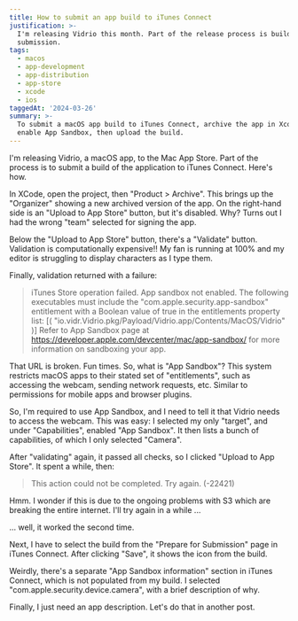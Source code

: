 ```yaml
---
title: How to submit an app build to iTunes Connect
justification: >-
  I'm releasing Vidrio this month. Part of the release process is build
  submission.
tags:
  - macos
  - app-development
  - app-distribution
  - app-store
  - xcode
  - ios
taggedAt: '2024-03-26'
summary: >-
  To submit a macOS app build to iTunes Connect, archive the app in Xcode,
  enable App Sandbox, then upload the build.
---
```


I'm releasing Vidrio, a macOS app, to the Mac App Store. Part of the process is to submit a build of the application to iTunes Connect. Here's how.

In XCode, open the project, then "Product > Archive". This brings up the "Organizer" showing a new archived version of the app. On the right-hand side is an "Upload to App Store" button, but it's disabled. Why? Turns out I had the wrong "team" selected for signing the app.

Below the "Upload to App Store" button, there's a "Validate" button. Validation is computationally expensive!! My fan is running at 100% and my editor is struggling to display characters as I type them.

Finally, validation returned with a failure:

> iTunes Store operation failed.
> App sandbox not enabled. The following executables must include the "com.apple.security.app-sandbox" entitlement with a Boolean value of true in the entitlements property list: [( "io.vidr.Vidrio.pkg/Payload/Vidrio.app/Contents/MacOS/Vidrio" )] Refer to App Sandbox page at https://developer.apple.com/devcenter/mac/app-sandbox/ for more information on sandboxing your app.

That URL is broken. Fun times. So, what is "App Sandbox"? This system restricts macOS apps to their stated set of "entitlements", such as accessing the webcam, sending network requests, etc. Similar to permissions for mobile apps and browser plugins.

So, I'm required to use App Sandbox, and I need to tell it that Vidrio needs to access the webcam. This was easy: I selected my only "target", and under "Capabilities", enabled "App Sandbox". It then lists a bunch of capabilities, of which I only selected "Camera".

After "validating" again, it passed all checks, so I clicked "Upload to App Store". It spent a while, then:

> This action could not be completed. Try again. (-22421)

Hmm. I wonder if this is due to the ongoing problems with S3 which are breaking the entire internet. I'll try again in a while ...

... well, it worked the second time.

Next, I have to select the build from the "Prepare for Submission" page in iTunes Connect. After clicking "Save", it shows the icon from the build.

Weirdly, there's a separate "App Sandbox information" section in iTunes Connect, which is not populated from my build. I selected "com.apple.security.device.camera", with a brief description of why.

Finally, I just need an app description. Let's do that in another post.
